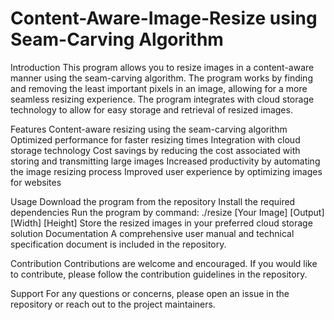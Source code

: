# Content-Aware-Image-Resize using Seam-Carving Algorithm
Introduction
This program allows you to resize images in a content-aware manner using the seam-carving algorithm. The program works by finding and removing the least important pixels in an image, allowing for a more seamless resizing experience. The program integrates with cloud storage technology to allow for easy storage and retrieval of resized images.

Features
Content-aware resizing using the seam-carving algorithm
Optimized performance for faster resizing times
Integration with cloud storage technology
Cost savings by reducing the cost associated with storing and transmitting large images
Increased productivity by automating the image resizing process
Improved user experience by optimizing images for websites

Usage
Download the program from the repository
Install the required dependencies
Run the program by command: ./resize [Your Image] [Output] [Width] [Height]
Store the resized images in your preferred cloud storage solution
Documentation
A comprehensive user manual and technical specification document is included in the repository.

Contribution
Contributions are welcome and encouraged. If you would like to contribute, please follow the contribution guidelines in the repository.

Support
For any questions or concerns, please open an issue in the repository or reach out to the project maintainers.
